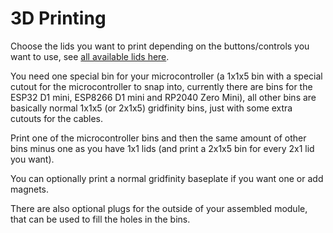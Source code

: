 # 3D Printing

Choose the lids you want to print depending on the buttons/controls you want to use, see [all available lids here](../Lids.md).

You need one special bin for your microcontroller (a 1x1x5 bin with a special cutout for the microcontroller to snap into, currently there are bins for the ESP32 D1 mini, ESP8266 D1 mini and RP2040 Zero Mini), all other bins are basically normal 1x1x5 (or 2x1x5) gridfinity bins, just with some extra cutouts for the cables.

Print one of the microcontroller bins and then the same amount of other bins minus one as you have 1x1 lids (and print a 2x1x5 bin for every 2x1 lid you want).

You can optionally print a normal gridfinity baseplate if you want one or add magnets.

There are also optional plugs for the outside of your assembled module, that can be used to fill the holes in the bins.
